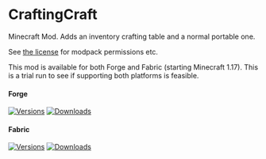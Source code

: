 # CraftingCraft

Minecraft Mod. Adds an inventory crafting table and a normal portable one.

See [the license](https://github.com/ModdingForBlockheads/CraftingCraft/blob/1.17.x/LICENSE) for modpack permissions etc.

This mod is available for both Forge and Fabric (starting Minecraft 1.17). This is a trial run to see if supporting both platforms is feasible.

#### Forge

[![Versions](http://cf.way2muchnoise.eu/versions/237581_latest.svg)](https://minecraft.curseforge.com/projects/craftingcraft) [![Downloads](http://cf.way2muchnoise.eu/full_237581_downloads.svg)](https://minecraft.curseforge.com/projects/craftingcraft)

#### Fabric

[![Versions](http://cf.way2muchnoise.eu/versions/_latest.svg)](https://minecraft.curseforge.com/projects/craftingcraft-fabric) [![Downloads](http://cf.way2muchnoise.eu/full__downloads.svg)](https://minecraft.curseforge.com/projects/craftingcraft-fabric)
